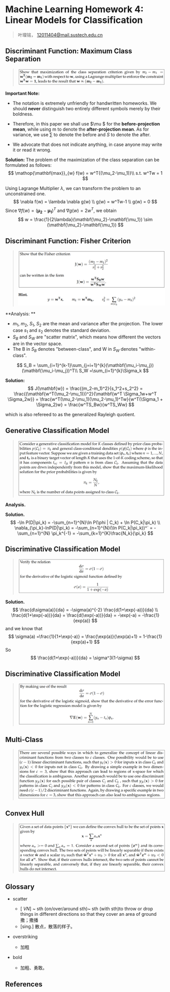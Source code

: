 # Machine Learning Homework 4: Linear Models for Classification

> 叶璨铭， 12011404@mail.sustech.edu.cn


## Discriminant Function: Maximum Class Separation

> ![image-20221128111518172](P_Homework4_叶璨铭.assets/image-20221128111518172.png)

**Important Note:** 

- The notation is extremely unfriendly for handwritten homeworks. We should **never** distinguish two entirely different symbols merely by their boldness. 

- Therefore,  in this paper we shall use $\mu $ for the **before-projection mean**, while using m to denote the **after-projection mean**. As for variance, we use $\sum$ to denote the before and $S$ to denote the after. 
- We advocate that does not indicate anything, in case anyone may write it or read it wrong. 

**Solution:** The problem of the maximization of the class separation can be formulated as follows: 
$$
\mathop{\mathbf{max}}_{w} f(w) = w^T{(\mu_2-\mu_1)}\\
s.t. w^Tw = 1
$$

Using Lagrange Multiplier $\lambda$, we can transform the problem to an unconstrained one. 
$$
\nabla f(w) = \lambda \nabla g(w) \\
g(w) = w^Tw-1 \\
g(w) = 0
$$
Since $\nabla f(w) = (\mathbf{\mu_2}-\mathbf{\mu_1})^T$ and $\nabla g(w) = 2w^T$, we obtain 
$$
w = \frac{1}{2\lambda}(\mathbf{\mu_2}-\mathbf{\mu_1}) \sim (\mathbf{\mu_2}-\mathbf{\mu_1})
$$


## Discriminant Function: Fisher Criterion

> ![image-20221128172805560](P_Homework4_叶璨铭.assets/image-20221128172805560.png)

**Analysis: ** 

- $m_1$, $m_2$, $S_1$, $S_2$ are the mean and variance after the projection. The lower case $s_1$ and $s_2$ denotes the standard deviation. 
- $S_B$ and $S_W$ are "scatter matrix", which means how different the vectors are in the vector space.
- The B in $S_B$ denotes "between-class", and W in $S_W$ denotes "within-class". 

$$
S_B = \sum_{i=1}^{k-1}\sum_{j=i+1}^{k}(\mathbf{\mu_i-\mu_j})(\mathbf{\mu_i-\mu_j})^T\\
S_W =\sum_{i=1}^{k}\Sigma_k
$$

**Solution:** 
$$
J(\mathbf{w}) = \frac{(m_2-m_1)^2}{s_1^2+s_2^2} =  \frac{(\mathbf{w^T(\mu_2-\mu_1)})^2}{\mathbf{w^T \Sigma_1w+w^T \Sigma_2w}} = \frac{w^T(\mu_2-\mu_1)(\mu_2-\mu_1)^Tw}{w^T(\Sigma_1 + \Sigma_2)w} = \frac{w^TS_Bw}{w^TS_Ww}
$$

which is also refereed to as the generalized Rayleigh quotient.  

## Generative Classification Model

> ![image-20221128172850130](P_Homework4_叶璨铭.assets/image-20221128172850130.png)

**Analysis.** 

**Solution.** 
$$
-\ln P(D|\pi_k) = -\sum_{n=1}^{N}\ln P(\phi | C_k) + \ln P(C_k|\pi_k) \\
\nabla_{\pi_k}-lnP(D|\pi_k) =  -\sum_{n=1}^{N}(\ln P(C_k|\pi_k))^` = -\sum_{n=1}^{N} \pi_k^{-1} = -\sum_{k=1}^{K}\frac{N_k}{\pi_k}
$$


## Discriminative Classification Model

> ![image-20221128173001671](P_Homework4_叶璨铭.assets/image-20221128173001671.png)

**Solution.** 
$$
\frac{d\sigma(a)}{da} = -\sigma(a)^{-2} \frac{d(1+\exp(-a))}{da} \\
\frac{d(1+\exp(-a))}{da}  = \frac{d(\exp(-a))}{da}  = -\exp(-a) = -\frac{1}{exp(a)}
$$
and we know that 
$$
\sigma(a) =\frac{1}{1+\exp(-a)} = \frac{\exp(a)}{\exp(a)+1} = 1-\frac{1}{exp(a)+1}
$$
So
$$
\frac{d(1+\exp(-a))}{da} = \sigma^3(1-\sigma)
$$


## Discriminative Classification Model

> ![image-20221128173038275](P_Homework4_叶璨铭.assets/image-20221128173038275.png)

## Multi-Class  

> ![image-20221128173211019](P_Homework4_叶璨铭.assets/image-20221128173211019.png)

## Convex Hull

> ![image-20221128173313881](P_Homework4_叶璨铭.assets/image-20221128173313881.png)

## Glossary

- scatter
  - [ *VN*] ~ sth (on/over/around sth)~ sth (with sth)to throw or drop things in different directions so that they cover an area of ground 撒；撒播
  - [sing.] 散点，散落的样子。
- overstriking
  - 加粗

- bold
  - 加粗、勇敢。


## References

